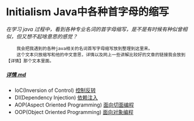 # Initialism Java中各种首字母的缩写
*在学习 java 过程中，看到各种专业名词的首字母缩写，是不是有时候有种似曾相似，但又想不起啥意思的感觉？*
```
    我会把我遇到的各种java相关的名词首写字母缩写放到整理到这里来。
    这个文本只放缩写和他的中文意思，详情以及网上一些讲解比较好的文章的链接我会放到【详情】那个文本里面。
``` 
#####  [详情.md](Initialism/详情.md)


- IoC(Inversion of Control) [控制反转](http://www.cnblogs.com/DebugLZQ/archive/2013/06/05/3107957.html)
- DI(Dependency Injection) [依赖注入](http://www.cnblogs.com/DebugLZQ/archive/2013/06/05/3107957.html)
- AOP(Aspect Oriented Programming) [面向切面编程](http://www.cnblogs.com/xrq730/p/4919025.html)
- OOP(Object Oriented Programming) [面向对象编程](https://baike.baidu.com/item/OOP/1152915?fr=aladdin)



